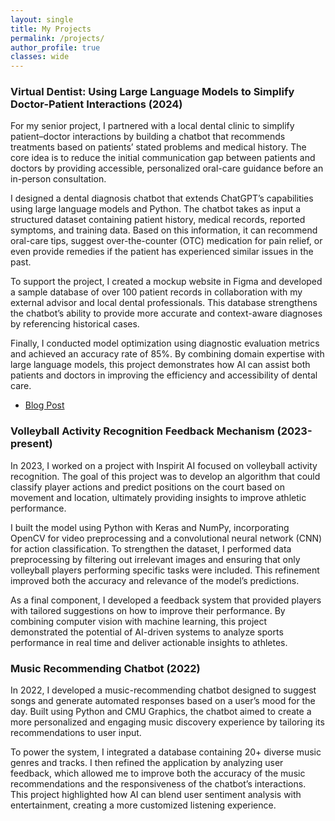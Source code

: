 ```yaml
---
layout: single
title: My Projects
permalink: /projects/
author_profile: true
classes: wide
---
```


### Virtual Dentist: Using Large Language Models to Simplify Doctor-Patient Interactions (2024)
For my senior project, I partnered with a local dental clinic to simplify patient–doctor interactions by building a chatbot that recommends treatments based on patients’ stated problems and medical history. The core idea is to reduce the initial communication gap between patients and doctors by providing accessible, personalized oral-care guidance before an in-person consultation.

I designed a dental diagnosis chatbot that extends ChatGPT’s capabilities using large language models and Python. The chatbot takes as input a structured dataset containing patient history, medical records, reported symptoms, and training data. Based on this information, it can recommend oral-care tips, suggest over-the-counter (OTC) medication for pain relief, or even provide remedies if the patient has experienced similar issues in the past.

To support the project, I created a mockup website in Figma and developed a sample database of over 100 patient records in collaboration with my external advisor and local dental professionals. This database strengthens the chatbot’s ability to provide more accurate and context-aware diagnoses by referencing historical cases.

Finally, I conducted model optimization using diagnostic evaluation metrics and achieved an accuracy rate of 85%. By combining domain expertise with large language models, this project demonstrates how AI can assist both patients and doctors in improving the efficiency and accessibility of dental care.

- [Blog Post](https://basisindependent.com/schools/ca/silicon-valley/academics/the-senior-year/senior-projects/aadya-g/?results=1)

### Volleyball Activity Recognition Feedback Mechanism (2023-present)
In 2023, I worked on a project with Inspirit AI focused on volleyball activity recognition. The goal of this project was to develop an algorithm that could classify player actions and predict positions on the court based on movement and location, ultimately providing insights to improve athletic performance.

I built the model using Python with Keras and NumPy, incorporating OpenCV for video preprocessing and a convolutional neural network (CNN) for action classification. To strengthen the dataset, I performed data preprocessing by filtering out irrelevant images and ensuring that only volleyball players performing specific tasks were included. This refinement improved both the accuracy and relevance of the model’s predictions.

As a final component, I developed a feedback system that provided players with tailored suggestions on how to improve their performance. By combining computer vision with machine learning, this project demonstrated the potential of AI-driven systems to analyze sports performance in real time and deliver actionable insights to athletes.

### Music Recommending Chatbot (2022)
In 2022, I developed a music-recommending chatbot designed to suggest songs and generate automated responses based on a user’s mood for the day. Built using Python and CMU Graphics, the chatbot aimed to create a more personalized and engaging music discovery experience by tailoring its recommendations to user input.

To power the system, I integrated a database containing 20+ diverse music genres and tracks. I then refined the application by analyzing user feedback, which allowed me to improve both the accuracy of the music recommendations and the responsiveness of the chatbot’s interactions. This project highlighted how AI can blend user sentiment analysis with entertainment, creating a more customized listening experience.
